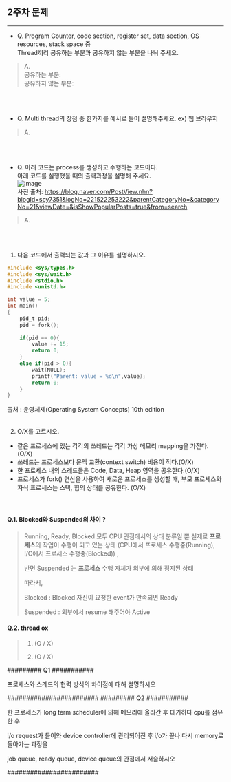 ## 2주차 문제

---

- Q. Program Counter, code section, register set, data section, OS resources, stack space 중<br>
Thread끼리 공유하는 부분과 공유하지 않는 부분을 나눠 주세요.


> A.<br>
공유하는 부분: <br>
공유하지 않는 부분:

<br><br>

- Q. Multi thread의 장점 중 한가지를 예시로 들어 설명해주세요. ex) 웹 브라우저

> A.<br>

<br><br>

- Q. 아래 코드는 process를 생성하고 수행하는 코드이다.<br>
아래 코드를 실행했을 때의 출력과정을 설명해 주세요.<br>
![image](https://user-images.githubusercontent.com/37397737/96326477-f1404c00-106b-11eb-8ccc-4a5786913a73.png)<br>
사진 출처: https://blog.naver.com/PostView.nhn?blogId=scy7351&logNo=221522253222&parentCategoryNo=&categoryNo=21&viewDate=&isShowPopularPosts=true&from=search<br>

> A. <br>

<br><br>
1. 다음 코드에서 출력되는 값과 그 이유를 설명하시오.<br/>
```c
#include <sys/types.h>
#include <sys/wait.h>
#include <stdio.h>
#include <unistd.h>

int value = 5;
int main()
{
    pid_t pid;
    pid = fork();
    
    if(pid == 0){
        value += 15;
        return 0;
    }
    else if(pid > 0){
        wait(NULL);
        printf("Parent: value = %d\n",value);
        return 0;
    }
}
```
출처 : 운영체제(Operating System Concepts) 10th edition<br/><br/>

2. O/X를 고르시오.<br/>
- 같은 프로세스에 있는 각각의 쓰레드는 각각 가상 메모리 mapping을 가진다. (O/X)<br/>
- 쓰레드는 프로세스보다 문맥 교환(context switch) 비용이 적다.(O/X)<br/>
- 한 프로세스 내의 스레드들은 Code, Data, Heap 영역을 공유한다.(O/X)<br/>
- 프로세스가 fork() 연산을 사용하여 새로운 프로세스를 생성할 때, 부모 프로세스와 자식 프로세스는 스택, 힙의 상태를 공유한다. (O/X)<br/>
<br/><br/>





#### Q.1. Blocked와 Suspended의 차이 ?

> Running, Ready, Blocked 모두 CPU 관점에서의 상태 분류일 뿐 실제로 **프로세스**의 작업이 수행이 되고 있는 상태 (CPU에서 프로세스 수행중(Running), I/O에서 프로세스 수행중(Blocked)) , 
>
> 반면 Suspended 는 **프로세스** 수행 자체가 외부에 의해 정지된 상태
>
> 따라서, 
>
> Blocked : Blocked 자신이 요청한 event가 만족되면 Ready
>
> Suspended : 외부에서 resume 해주어야 Active



#### Q.2. thread ox

> 1.  (O / X)
>
> 2.  (O / X)



######### Q1 ###########

프로세스와 스레드의 협력 방식의 차이점에 대해 설명하시오

########################
######### Q2 ###########

한 프로세스가 long term scheduler에 의해 메모리에 올라간 후 대기하다 cpu를 점유한 후

i/o request가 들어와 device controller에 관리되어진 후  i/o가 끝나 다시 memory로 돌아가는 과정을

job queue, ready queue, device queue의 관점에서 서술하시오

########################
